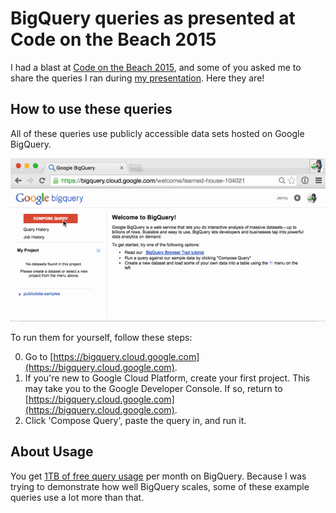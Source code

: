 # BigQuery queries as presented at Code on the Beach 2015

I had a blast at [Code on the Beach 2015](https://www.codeonthebeach.com/), and some of you asked me to share the queries I ran during [my presentation](https://www.codeonthebeach.com/cotb2015/session/3109/what-we-know-what-is-happening-and-what-we-are-made-of-exploring-big-data-on-the-cloud). Here they are!

## How to use these queries

All of these queries use publicly accessible data sets hosted on Google BigQuery. 

![running a query](running-a-bigquery.gif)

To run them for yourself, follow these steps:

0. Go to [https://bigquery.cloud.google.com](https://bigquery.cloud.google.com).
0. If you're new to Google Cloud Platform, create your first project. This may take you to the Google Developer Console. If so, return to [https://bigquery.cloud.google.com](https://bigquery.cloud.google.com).
0. Click 'Compose Query', paste the query in, and run it.

## About Usage
You get [1TB of free query usage](https://cloud.google.com/bigquery/pricing#queries) per month on BigQuery. Because I was trying to demonstrate how well BigQuery scales, some of these example queries use a lot more than that.
